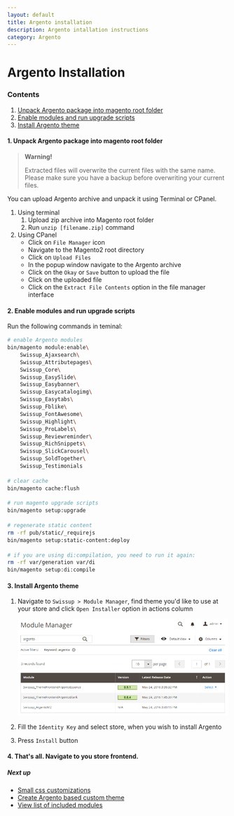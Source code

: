 ```yaml
---
layout: default
title: Argento installation
description: Argento intallation instructions
category: Argento
---
```


# Argento Installation

### Contents

 1. [Unpack Argento package into magento root folder](#unpack-argento-package-into-magento-root-folder)
 2. [Enable modules and run upgrade scripts](#enable-modules-and-run-upgrade-scripts)
 3. [Install Argento theme](#install-argento-theme)

#### 1. Unpack Argento package into magento root folder

> **Warning!**
> 
> Extracted files will overwrite the current files with the same name. 
> Please make sure you have a backup before overwriting your current files.

You can upload Argento archive and unpack it using Terminal or CPanel.

 1. Using terminal
    1. Upload zip archive into Magento root folder
    2. Run `unzip [filename.zip]` command
 2. Using CPanel
    - Click on `File Manager` icon
    - Navigate to the Magento2 root directory
    - Click on `Upload Files`
    - In the popup window navigate to the Argento archive
    - Click on the `Okay` or `Save` button to upload the file
    - Click on the uploaded file
    - Click on the `Extract File Contents` option in the file manager interface
    
#### 2. Enable modules and run upgrade scripts

Run the following commands in teminal:

```bash
# enable Argento modules
bin/magento module:enable\
    Swissup_Ajaxsearch\
    Swissup_Attributepages\
    Swissup_Core\
    Swissup_EasySlide\
    Swissup_Easybanner\
    Swissup_Easycatalogimg\
    Swissup_Easytabs\
    Swissup_Fblike\
    Swissup_FontAwesome\
    Swissup_Highlight\
    Swissup_ProLabels\
    Swissup_Reviewreminder\
    Swissup_RichSnippets\
    Swissup_SlickCarousel\
    Swissup_SoldTogether\
    Swissup_Testimonials

# clear cache
bin/magento cache:flush

# run magento upgrade scripts
bin/magento setup:upgrade

# regenerate static content
rm -rf pub/static/_requirejs
bin/magento setup:static-content:deploy

# if you are using di:compilation, you need to run it again:
rm -rf var/generation var/di
bin/magento setup:di:compile
```

#### 3. Install Argento theme

1. Navigate to `Swissup > Module Manager`, find theme you'd like to use at 
    your store and click `Open Installer` option in actions column

    ![Module manager](/images/m2/argento/installation/module_manager.png)

4. Fill the `Identity Key` and select store, when you wish to install Argento
5. Press `Install` button

#### 4. That's all. Navigate to you store frontend.

##### Next up

- [Small css customizations](/m2/argento/css-customization/)
- [Create Argento based custom theme](/m2/argento/custom-theme/)
- [View list of included modules](/m2/argento/#extensions)
